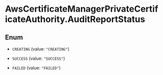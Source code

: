 # AwsCertificateManagerPrivateCertificateAuthority.AuditReportStatus

## Enum


* `CREATING` (value: `"CREATING"`)

* `SUCCESS` (value: `"SUCCESS"`)

* `FAILED` (value: `"FAILED"`)


